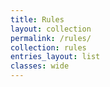 ```yaml
---
title: Rules
layout: collection
permalink: /rules/
collection: rules
entries_layout: list
classes: wide
---
```

